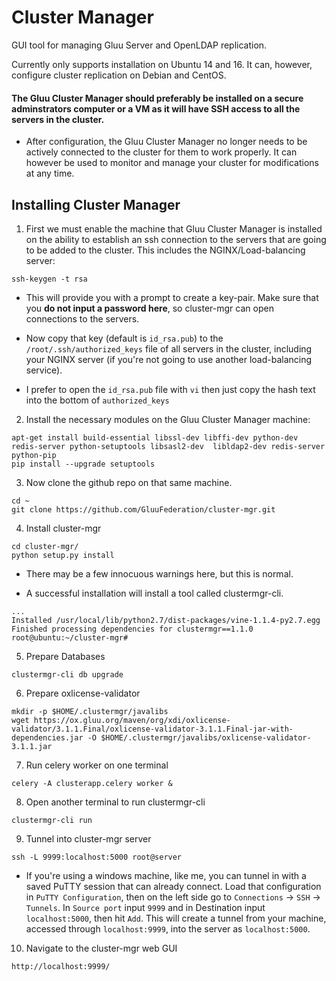 # Cluster Manager

GUI tool for managing Gluu Server and OpenLDAP replication.

Currently only supports installation on Ubuntu 14 and 16. It can, however, configure cluster replication on Debian and CentOS.

#### The Gluu Cluster Manager should preferably be installed on a secure adminstrators computer or a VM as it will have SSH access to all the servers in the cluster.

- After configuration, the Gluu Cluster Manager no longer needs to be actively connected to the cluster for them to work properly. It can however be used to monitor and manage your cluster for modifications at any time.

## Installing Cluster Manager

1) First we must enable the machine that Gluu Cluster Manager is installed on the ability to establish an ssh connection to the servers that are going to be added to the cluster. This includes the NGINX/Load-balancing server:

`ssh-keygen -t rsa`

- This will provide you with a prompt to create a key-pair. Make sure that you **do not input a password here**, so cluster-mgr can open connections to the servers.

- Now copy that key (default is `id_rsa.pub`) to the `/root/.ssh/authorized_keys` file of all servers in the cluster, including your NGINX server (if you're not going to use another load-balancing service).
- I prefer to open the `id_rsa.pub` file with `vi` then just copy the hash text into the bottom of `authorized_keys`

2) Install the necessary modules on the Gluu Cluster Manager machine:

```
apt-get install build-essential libssl-dev libffi-dev python-dev redis-server python-setuptools libsasl2-dev  libldap2-dev redis-server python-pip
pip install --upgrade setuptools
```

3) Now clone the github repo on that same machine.

```
cd ~
git clone https://github.com/GluuFederation/cluster-mgr.git
```

4) Install cluster-mgr

```
cd cluster-mgr/
python setup.py install
```

- There may be a few innocuous warnings here, but this is normal.

- A successful installation will install a tool called clustermgr-cli.

```
...
Installed /usr/local/lib/python2.7/dist-packages/vine-1.1.4-py2.7.egg
Finished processing dependencies for clustermgr==1.1.0
root@ubuntu:~/cluster-mgr#
```

5) Prepare Databases

```
clustermgr-cli db upgrade
```

6) Prepare oxlicense-validator

```
mkdir -p $HOME/.clustermgr/javalibs
wget https://ox.gluu.org/maven/org/xdi/oxlicense-validator/3.1.1.Final/oxlicense-validator-3.1.1.Final-jar-with-dependencies.jar -O $HOME/.clustermgr/javalibs/oxlicense-validator-3.1.1.jar
```

7) Run celery worker on one terminal

```
celery -A clusterapp.celery worker &
```

8) Open another terminal to run clustermgr-cli

```
clustermgr-cli run
```

9) Tunnel into cluster-mgr server

```
ssh -L 9999:localhost:5000 root@server
```

- If you're using a windows machine, like me, you can tunnel in with a saved PuTTY session that can already connect. Load that configuration in `PuTTY Configuration`, then on the left side go to `Connections` -> `SSH` -> `Tunnels`. In `Source port` input `9999` and in Destination input `localhost:5000`, then hit `Add`. This will create a tunnel from your machine, accessed through `localhost:9999`, into the server as `localhost:5000`.

10) Navigate to the cluster-mgr web GUI

```
http://localhost:9999/
```
